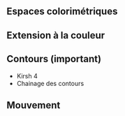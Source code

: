 ## Espaces colorimétriques

## Extension à la couleur 

## Contours (important)
 - Kirsh 4
 - Chainage des contours

## Mouvement